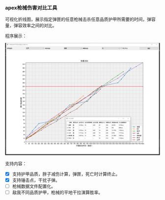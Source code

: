 ### apex枪械伤害对比工具

可视化折线图，展示指定弹匣的任意枪械击杀任意品质护甲所需要的时间，弹容量，弹容效率之间的对比。

程序展示：

![img.png](README/程序截图.png)

支持内容：

- [x] 支持护甲品质，胖子减伤计算，弹匣，死亡时计算终止。
- [x] 支持锤击点，干扰子弹。
- [ ] 枪械数据文件配置化。
- [ ] 敌我不同品质护甲，枪械的平地干拉演算胜率。